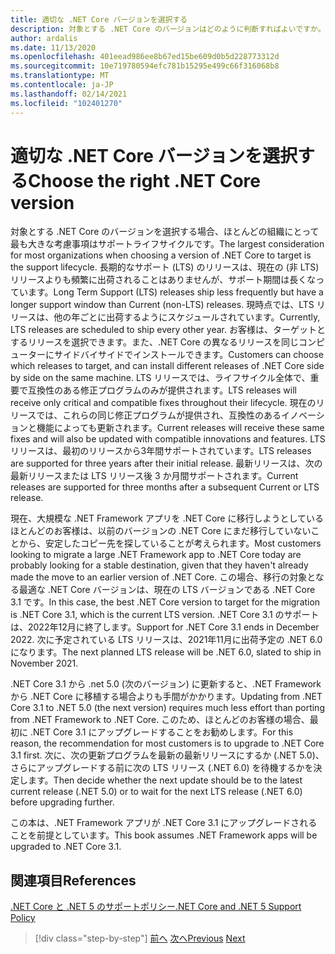 ```yaml
---
title: 適切な .NET Core バージョンを選択する
description: 対象とする .NET Core のバージョンはどのように判断すればよいですか。
author: ardalis
ms.date: 11/13/2020
ms.openlocfilehash: 401eead986ee8b67ed15be609d0b5d228773312d
ms.sourcegitcommit: 10e719780594efc781b15295e499c66f316068b8
ms.translationtype: MT
ms.contentlocale: ja-JP
ms.lasthandoff: 02/14/2021
ms.locfileid: "102401270"
---
```

# <a name="choose-the-right-net-core-version"></a><span data-ttu-id="b1637-103">適切な .NET Core バージョンを選択する</span><span class="sxs-lookup"><span data-stu-id="b1637-103">Choose the right .NET Core version</span></span>

<span data-ttu-id="b1637-104">対象とする .NET Core のバージョンを選択する場合、ほとんどの組織にとって最も大きな考慮事項はサポートライフサイクルです。</span><span class="sxs-lookup"><span data-stu-id="b1637-104">The largest consideration for most organizations when choosing a version of .NET Core to target is the support lifecycle.</span></span> <span data-ttu-id="b1637-105">長期的なサポート (LTS) のリリースは、現在の (非 LTS) リリースよりも頻繁に出荷されることはありませんが、サポート期間は長くなっています。</span><span class="sxs-lookup"><span data-stu-id="b1637-105">Long Term Support (LTS) releases ship less frequently but have a longer support window than Current (non-LTS) releases.</span></span> <span data-ttu-id="b1637-106">現時点では、LTS リリースは、他の年ごとに出荷するようにスケジュールされています。</span><span class="sxs-lookup"><span data-stu-id="b1637-106">Currently, LTS releases are scheduled to ship every other year.</span></span> <span data-ttu-id="b1637-107">お客様は、ターゲットとするリリースを選択できます。また、.NET Core の異なるリリースを同じコンピューターにサイドバイサイドでインストールできます。</span><span class="sxs-lookup"><span data-stu-id="b1637-107">Customers can choose which releases to target, and can install different releases of .NET Core side by side on the same machine.</span></span> <span data-ttu-id="b1637-108">LTS リリースでは、ライフサイクル全体で、重要で互換性のある修正プログラムのみが提供されます。</span><span class="sxs-lookup"><span data-stu-id="b1637-108">LTS releases will receive only critical and compatible fixes throughout their lifecycle.</span></span> <span data-ttu-id="b1637-109">現在のリリースでは、これらの同じ修正プログラムが提供され、互換性のあるイノベーションと機能によっても更新されます。</span><span class="sxs-lookup"><span data-stu-id="b1637-109">Current releases will receive these same fixes and will also be updated with compatible innovations and features.</span></span> <span data-ttu-id="b1637-110">LTS リリースは、最初のリリースから3年間サポートされています。</span><span class="sxs-lookup"><span data-stu-id="b1637-110">LTS releases are supported for three years after their initial release.</span></span> <span data-ttu-id="b1637-111">最新リリースは、次の最新リリースまたは LTS リリース後 3 か月間サポートされます。</span><span class="sxs-lookup"><span data-stu-id="b1637-111">Current releases are supported for three months after a subsequent Current or LTS release.</span></span>

<span data-ttu-id="b1637-112">現在、大規模な .NET Framework アプリを .NET Core に移行しようとしているほとんどのお客様は、以前のバージョンの .NET Core にまだ移行していないことから、安定したコピー先を探していることが考えられます。</span><span class="sxs-lookup"><span data-stu-id="b1637-112">Most customers looking to migrate a large .NET Framework app to .NET Core today are probably looking for a stable destination, given that they haven't already made the move to an earlier version of .NET Core.</span></span> <span data-ttu-id="b1637-113">この場合、移行の対象となる最適な .NET Core バージョンは、現在の LTS バージョンである .NET Core 3.1 です。</span><span class="sxs-lookup"><span data-stu-id="b1637-113">In this case, the best .NET Core version to target for the migration is .NET Core 3.1, which is the current LTS version.</span></span> <span data-ttu-id="b1637-114">.NET Core 3.1 のサポートは、2022年12月に終了します。</span><span class="sxs-lookup"><span data-stu-id="b1637-114">Support for .NET Core 3.1 ends in December 2022.</span></span> <span data-ttu-id="b1637-115">次に予定されている LTS リリースは、2021年11月に出荷予定の .NET 6.0 になります。</span><span class="sxs-lookup"><span data-stu-id="b1637-115">The next planned LTS release will be .NET 6.0, slated to ship in November 2021.</span></span>

<span data-ttu-id="b1637-116">.NET Core 3.1 から .net 5.0 (次のバージョン) に更新すると、.NET Framework から .NET Core に移植する場合よりも手間がかかります。</span><span class="sxs-lookup"><span data-stu-id="b1637-116">Updating from .NET Core 3.1 to .NET 5.0 (the next version) requires much less effort than porting from .NET Framework to .NET Core.</span></span> <span data-ttu-id="b1637-117">このため、ほとんどのお客様の場合、最初に .NET Core 3.1 にアップグレードすることをお勧めします。</span><span class="sxs-lookup"><span data-stu-id="b1637-117">For this reason, the recommendation for most customers is to upgrade to .NET Core 3.1 first.</span></span> <span data-ttu-id="b1637-118">次に、次の更新プログラムを最新の最新リリースにするか (.NET 5.0)、さらにアップグレードする前に次の LTS リリース (.NET 6.0) を待機するかを決定します。</span><span class="sxs-lookup"><span data-stu-id="b1637-118">Then decide whether the next update should be to the latest current release (.NET 5.0) or to wait for the next LTS release (.NET 6.0) before upgrading further.</span></span>

<span data-ttu-id="b1637-119">この本は、.NET Framework アプリが .NET Core 3.1 にアップグレードされることを前提としています。</span><span class="sxs-lookup"><span data-stu-id="b1637-119">This book assumes .NET Framework apps will be upgraded to .NET Core 3.1.</span></span>

## <a name="references"></a><span data-ttu-id="b1637-120">関連項目</span><span class="sxs-lookup"><span data-stu-id="b1637-120">References</span></span>

[<span data-ttu-id="b1637-121">.NET Core と .NET 5 のサポートポリシー</span><span class="sxs-lookup"><span data-stu-id="b1637-121">.NET Core and .NET 5 Support Policy</span></span>](https://dotnet.microsoft.com/platform/support/policy/dotnet-core)

>[!div class="step-by-step"]
><span data-ttu-id="b1637-122">[前へ](migrate-aspnet-core-2-1.md)
>[次へ](incremental-migration-strategies.md)</span><span class="sxs-lookup"><span data-stu-id="b1637-122">[Previous](migrate-aspnet-core-2-1.md)
[Next](incremental-migration-strategies.md)</span></span>
